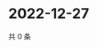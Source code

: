 # 2022-12-27

共 0 条

<!-- BEGIN WEIBO -->
<!-- 最后更新时间 Tue Dec 27 2022 02:16:18 GMT+0800 (China Standard Time) -->

<!-- END WEIBO -->
